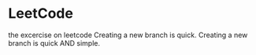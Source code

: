 # LeetCode
the excercise on leetcode
Creating a new branch is quick.
Creating a new branch is quick AND simple.